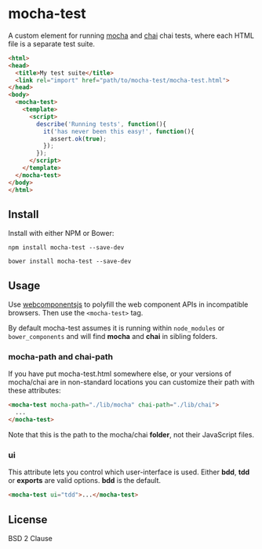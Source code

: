 # mocha-test

A custom element for running [mocha](https://mochajs.org/) and [chai](http://chaijs.com/) chai tests, where each HTML file is a separate test suite.

```html
<html>
<head>
  <title>My test suite</title>
  <link rel="import" href="path/to/mocha-test/mocha-test.html">
</head>
<body>
  <mocha-test>
    <template>
      <script>
        describe('Running tests', function(){
          it('has never been this easy!', function(){
            assert.ok(true);
          });
        });
      </script>
    </template>
  </mocha-test>
</body>
</html>
```

## Install

Install with either NPM or Bower:

```shell
npm install mocha-test --save-dev
```

```shell
bower install mocha-test --save-dev
```

## Usage

Use [webcomponentsjs](https://github.com/webcomponents/webcomponentsjs) to polyfill the web component APIs in incompatible browsers.  Then use the `<mocha-test>` tag.

By default mocha-test assumes it is running within `node_modules` or `bower_components` and will find **mocha** and **chai** in sibling folders.

### mocha-path and chai-path

If you have put mocha-test.html somewhere else, or your versions of mocha/chai are in non-standard locations you can customize their path with these attributes:

```html
<mocha-test mocha-path="./lib/mocha" chai-path="./lib/chai">
  ...
</mocha-test>
```

Note that this is the path to the mocha/chai **folder**, not their JavaScript files.

### ui

This attribute lets you control which user-interface is used. Either **bdd**, **tdd** or **exports** are valid options. **bdd** is the default.

```html
<mocha-test ui="tdd">...</mocha-test>
```

## License

BSD 2 Clause
